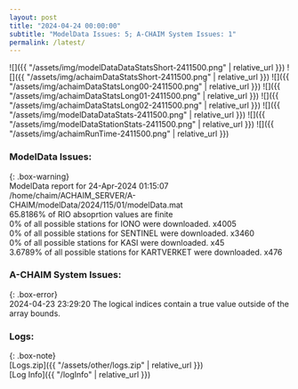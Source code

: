 ```yaml
---
layout: post
title: "2024-04-24 00:00:00"
subtitle: "ModelData Issues: 5; A-CHAIM System Issues: 1"
permalink: /latest/
---
```


![]({{ "/assets/img/modelDataDataStatsShort-2411500.png" | relative_url }})
![]({{ "/assets/img/achaimDataStatsShort-2411500.png" | relative_url }})
![]({{ "/assets/img/achaimDataStatsLong00-2411500.png" | relative_url }})
![]({{ "/assets/img/achaimDataStatsLong01-2411500.png" | relative_url }})
![]({{ "/assets/img/achaimDataStatsLong02-2411500.png" | relative_url }})
![]({{ "/assets/img/modelDataDataStats-2411500.png" | relative_url }})
![]({{ "/assets/img/modelDataStationStats-2411500.png" | relative_url }})
![]({{ "/assets/img/achaimRunTime-2411500.png" | relative_url }})


### ModelData Issues:  
  
{: .box-warning}  
 ModelData report for 24-Apr-2024 01:15:07   
 /home/chaim/ACHAIM_SERVER/A-CHAIM/modelData/2024/115/01/modelData.mat   
 65.8186% of RIO absoprtion values are finite   
 0% of all possible stations for IONO were downloaded. x4005   
 0% of all possible stations for SENTINEL were downloaded. x3460   
 0% of all possible stations for KASI were downloaded. x45   
 3.6789% of all possible stations for KARTVERKET were downloaded. x476   
  
### A-CHAIM System Issues:  
  
{: .box-error}  
2024-04-23 23:29:20 The logical indices contain a true value outside of the array bounds.  

### Logs:  
  
{: .box-note}  
[Logs.zip]({{ "/assets/other/logs.zip" | relative_url }})  
[Log Info]({{ "/logInfo" | relative_url }})  
